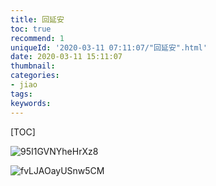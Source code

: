 ```yaml
---
title: 回延安
toc: true
recommend: 1
uniqueId: '2020-03-11 07:11:07/"回延安".html'
date: 2020-03-11 15:11:07
thumbnail:
categories:
- jiao
tags:
keywords:
---
```


[TOC]

<!--more-->



![95I1GVNYheHrXz8](https://i.loli.net/2020/03/11/95I1GVNYheHrXz8.png)



![fvLJAOayUSnw5CM](https://i.loli.net/2020/03/11/fvLJAOayUSnw5CM.png)
